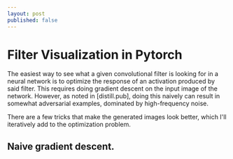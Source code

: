 ```yaml
---
layout: post
published: false
---
```

# Filter Visualization in Pytorch

The easiest way to see what a given convolutional filter
is looking for in a neural network is to optimize the response
of an activation produced by said filter. This requires
doing gradient descent on the input image of the network. However,
as noted in [distill.pub], doing this naively can result in 
somewhat adversarial examples, dominated by high-frequency noise.

There are a few tricks that make the generated images look better,
which I'll iteratively add to the optimization problem.

## Naive gradient descent.

